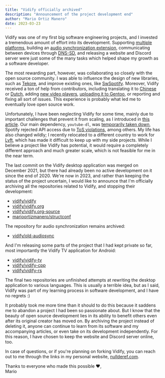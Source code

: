 ```yaml
---
title: "Vidify officially archived"
description: "Announcement of the project development end"
author: "Mario Ortiz Manero"
date: 2023-03-23
---
```


Vidify was one of my first big software engineering projects, and I invested a
tremendous amount of effort into its development. Supporting [multiple
platforms](https://vidify.org/wiki/), building an [audio synchronization
extension](https://vidify.org/wiki/audiosync-extension/), communicating between
devices through [DNS-SD](https://vidify.org/wiki/the-external-player-protocol/),
and releasing a website and Discord server were just some of the many tasks
which helped shape my growth as a software developer.

The most rewarding part, however, was collaborating so closely with the open
source community. I was able to influence the design of new libraries, such as
[Tekore](https://github.com/felix-hilden/tekore), and improve existing ones,
like [SwSpotify](https://github.com/SwagLyrics/SwSpotify). Moreover, Vidify
received a ton of help from contributors, including translating it to
[Chinese](https://github.com/vidify/vidify.org-source/pull/30) or
[Dutch](https://github.com/vidify/vidify/issues/73), adding [new video
players](https://github.com/vidify/vidify/pull/118), [uploading it to
Gentoo](https://github.com/vidify/vidify/pull/67), or reporting and fixing all
sort of issues. This experience is probably what led me to eventually love open
source work.

Unfortunately, I have been neglecting Vidify for some time, mainly due to
important challenges that prevent it from scaling, as I introduced in [this
article](https://vidify.org/blog/202105-update/). Our main dependency,
`youtube-dl`, was [temporarily taken
down](https://github.blog/2020-11-16-standing-up-for-developers-youtube-dl-is-back/),
Spotify rejected API access due to [ToS
violations](https://github.com/vidify/vidify/issues/166), among others. My life
has also changed wildly; I recently relocated to a different country to work for
[Lyft](https://www.lyft.com/), which has made it difficult to keep up with my
side projects. While I believe a project like Vidify has potential, it would
require a completely different approach and much greater scale, which is not
feasible for me in the near term.

The last commit on the Vidify desktop application was merged on December 2021,
but there had already been no active development on it since the end of 2020.
We're now in 2023, and rather than keeping the status of the project uncertain,
I would like to announce that I'm officially archiving all the repositories
related to Vidify, and stopping their development:

* [vidify/vidify](https://github.com/vidify/vidify)
* [vidify/vidify.org](https://github.com/vidify/vidify.org)
* [vidify/vidify.org-source](https://github.com/vidify/vidify.org-source)
* [marioortizmanero/structconf](https://github.com/marioortizmanero/structconf)

The repository for audio synchronization remains archived:

* [vidify/old-audiosync](https://github.com/vidify/old-audiosync) 

And I'm releasing some parts of the project that I had kept private so far, most
importantly the Vidify TV application for Android:

* [vidify/vidify-tv](https://github.com/vidify/vidify-tv)
* [vidify/vidify-cpp](https://github.com/vidify/vidify-cpp)
* [vidify/vidify-rs](https://github.com/vidify/vidify-rs)

The final two repositories are unfinished attempts at rewriting the desktop
application to various languages. This is usually a terrible idea, but as I
said, Vidify was part of my learning process in software development, and I
have no regrets :)

It probably took me more time than it should to do this because it saddens me to
abandon a project I had been so passionate about. But I know that the beauty of
open source development lies in its ability to benefit others even after its
original creator has moved on. By archiving the project instead of deleting it,
anyone can continue to learn from its software and my accompanying articles, or
even take on its development independently. For this reason, I have chosen to
keep the website and Discord server online, too.

In case of questions, or if you're planning on forking Vidify, you can reach out
to me through the links in my personal website,
[nullderef.com](https://nullderef.com/).

Thanks to everyone who made this possible ❤️,\
Mario
